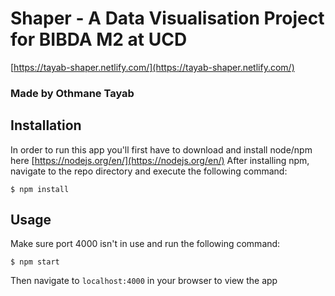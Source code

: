 # Shaper - A Data Visualisation Project for BIBDA M2 at UCD
[https://tayab-shaper.netlify.com/](https://tayab-shaper.netlify.com/)
### Made by Othmane Tayab

## Installation

In order to run this app you'll first have to download and install node/npm here [https://nodejs.org/en/](https://nodejs.org/en/)
After installing npm, navigate to the repo directory and execute the following command:

`$ npm install`

## Usage

Make sure port 4000 isn't in use and run the following command:

`$ npm start`

Then navigate to `localhost:4000` in your browser to view the app
